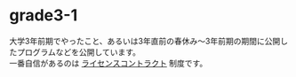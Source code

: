 # grade3-1
大学3年前期でやったこと、あるいは3年直前の春休み～3年前期の期間に公開したプログラムなどを公開しています。  
一番自信があるのは [ライセンスコントラクト](licenseContract) 制度です。  

